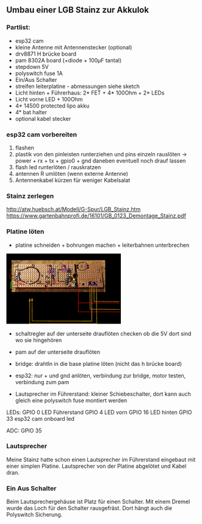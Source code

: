 ## Umbau einer LGB Stainz zur Akkulok

### Partlist:
* esp32 cam
* kleine Antenne mit Antennenstecker (optional)
* drv8871 H brücke board
* pam 8302A board (+diode + 100µF tantal)
* stepdown 5V
* polyswitch fuse 1A
* Ein/Aus Schalter
* streifen leiterplatine - abmessungen siehe sketch
* Licht hinten + Führerhaus: 2* FET + 4* 100Ohm + 2* LEDs
* Licht vorne LED + 100Ohm
* 4* 14500 protected lipo akku
* 4* bat halter
* optional kabel stecker

### esp32 cam vorbereiten
   1. flashen
   2. plastik von den pinleisten runterziehen und pins einzeln rauslöten -> power + rx + tx + gpio0 + gnd daneben eventuell noch drauf lassen
   3. flash led runterlöten / rauskratzen
   4. antennen R umlöten (wenn externe Antenne)
   5. Antennenkabel kürzen für weniger Kabelsalat

### Stainz zerlegen
   http://atw.huebsch.at/Modell/G-Spur/LGB_Stainz.htm https://www.gartenbahnprofi.de/16101/GB_0123_Demontage_Stainz.pdf

### Platine löten
* platine schneiden + bohrungen machen + leiterbahnen unterbrechen

<img src="img_stainz_platine.jpg" alt="Ikea Braunit & Pins" width="300"/>

* schaltregler auf der unterseite drauflöten
   checken ob die 5V dort sind wo sie hingehören

* pam auf der unterseite drauflöten

* bridge: drahtln in die base platine löten (nicht das h brücke board)

* esp32: nur + und gnd anlöten, verbindung zur bridge, motor testen, verbindung zum pam

* Lautsprecher im Führerstand: kleiner Schiebeschalter, dort kann auch gleich eine polyswitch fuse montiert werden

LEDs:
GPIO 0  LED Führerstand
GPIO 4  LED vorn
GPIO 16 LED hinten
GPIO 33 esp32 cam onboard led

ADC:
GPIO 35

### Lautsprecher
Meine Stainz hatte schon einen Lautsprecher im Führerstand eingebaut mit einer simplen Platine. Lautsprecher von der Platine abgelötet und Kabel dran.

### Ein Aus Schalter
Beim Lautsprechergehäuse ist Platz für einen Schalter. Mit einem Dremel wurde das Loch für den Schalter rausgefräst. Dort hängt auch die Polyswitch Sicherung.
